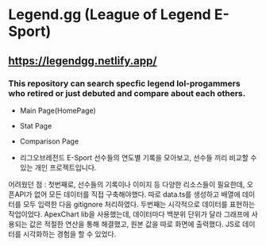 # Legend.gg (League of Legend E-Sport)

## https://legendgg.netlify.app/

### This repository can search specfic legend lol-progammers who retired or just debuted and compare about each others.

- Main Page(HomePage)

- Stat Page

- Comparison Page

- 리그오브레전드 E-Sport 선수들의 연도별 기록을 모아보고, 선수들 끼리 비교할 수 있는 개인 프로젝트입니다.

어려웠던 점 : 첫번째로, 선수들의 기록이나 이미지 등 다양한 리소스들이 필요한데, 오픈API가 없어 모든 데이터를 직접 구축해야했다. 따로 data.ts를 생성하고 배열에 데이터를 모두 입력한 다음 gitignore 처리하였다. 
두번째는 시각적으로 데이터를 표현하는 작업이었다. ApexChart lib을 사용했는데, 데이터마다 백분위 단위가 달라 그래프에 사용되는 값은 적절한 연산을 통해 해결했고, 원본 값을 따로 화면에 출력했다. JS로 데이터를 시각화하는 경험을 할 수 있었다.


